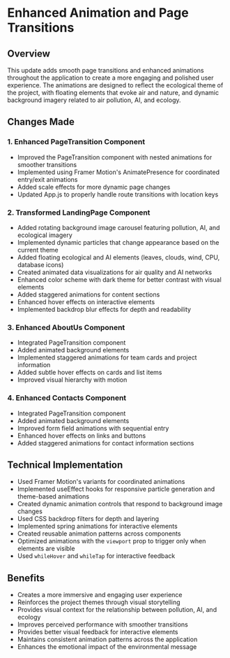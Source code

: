 # Enhanced Animation and Page Transitions

## Overview
This update adds smooth page transitions and enhanced animations throughout the application to create a more engaging and polished user experience. The animations are designed to reflect the ecological theme of the project, with floating elements that evoke air and nature, and dynamic background imagery related to air pollution, AI, and ecology.

## Changes Made

### 1. Enhanced PageTransition Component
- Improved the PageTransition component with nested animations for smoother transitions
- Implemented using Framer Motion's AnimatePresence for coordinated entry/exit animations
- Added scale effects for more dynamic page changes
- Updated App.js to properly handle route transitions with location keys

### 2. Transformed LandingPage Component
- Added rotating background image carousel featuring pollution, AI, and ecological imagery
- Implemented dynamic particles that change appearance based on the current theme
- Added floating ecological and AI elements (leaves, clouds, wind, CPU, database icons)
- Created animated data visualizations for air quality and AI networks
- Enhanced color scheme with dark theme for better contrast with visual elements
- Added staggered animations for content sections
- Enhanced hover effects on interactive elements
- Implemented backdrop blur effects for depth and readability

### 3. Enhanced AboutUs Component
- Integrated PageTransition component
- Added animated background elements
- Implemented staggered animations for team cards and project information
- Added subtle hover effects on cards and list items
- Improved visual hierarchy with motion

### 4. Enhanced Contacts Component
- Integrated PageTransition component
- Added animated background elements
- Improved form field animations with sequential entry
- Enhanced hover effects on links and buttons
- Added staggered animations for contact information sections

## Technical Implementation
- Used Framer Motion's variants for coordinated animations
- Implemented useEffect hooks for responsive particle generation and theme-based animations
- Created dynamic animation controls that respond to background image changes
- Used CSS backdrop filters for depth and layering
- Implemented spring animations for interactive elements
- Created reusable animation patterns across components
- Optimized animations with the `viewport` prop to trigger only when elements are visible
- Used `whileHover` and `whileTap` for interactive feedback

## Benefits
- Creates a more immersive and engaging user experience
- Reinforces the project themes through visual storytelling
- Provides visual context for the relationship between pollution, AI, and ecology
- Improves perceived performance with smoother transitions
- Provides better visual feedback for interactive elements
- Maintains consistent animation patterns across the application
- Enhances the emotional impact of the environmental message